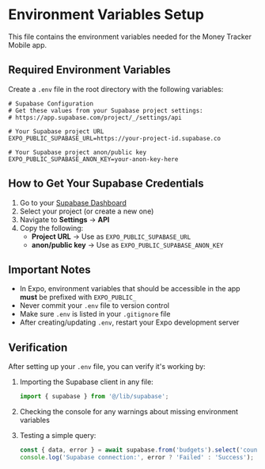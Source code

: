 # Environment Variables Setup

This file contains the environment variables needed for the Money Tracker Mobile app.

## Required Environment Variables

Create a `.env` file in the root directory with the following variables:

```env
# Supabase Configuration
# Get these values from your Supabase project settings:
# https://app.supabase.com/project/_/settings/api

# Your Supabase project URL
EXPO_PUBLIC_SUPABASE_URL=https://your-project-id.supabase.co

# Your Supabase project anon/public key
EXPO_PUBLIC_SUPABASE_ANON_KEY=your-anon-key-here
```

## How to Get Your Supabase Credentials

1. Go to your [Supabase Dashboard](https://app.supabase.com)
2. Select your project (or create a new one)
3. Navigate to **Settings** → **API**
4. Copy the following:
   - **Project URL** → Use as `EXPO_PUBLIC_SUPABASE_URL`
   - **anon/public key** → Use as `EXPO_PUBLIC_SUPABASE_ANON_KEY`

## Important Notes

- In Expo, environment variables that should be accessible in the app **must** be prefixed with `EXPO_PUBLIC_`
- Never commit your `.env` file to version control
- Make sure `.env` is listed in your `.gitignore` file
- After creating/updating `.env`, restart your Expo development server

## Verification

After setting up your `.env` file, you can verify it's working by:

1. Importing the Supabase client in any file:
   ```typescript
   import { supabase } from '@/lib/supabase';
   ```

2. Checking the console for any warnings about missing environment variables

3. Testing a simple query:
   ```typescript
   const { data, error } = await supabase.from('budgets').select('count');
   console.log('Supabase connection:', error ? 'Failed' : 'Success');
   ```

